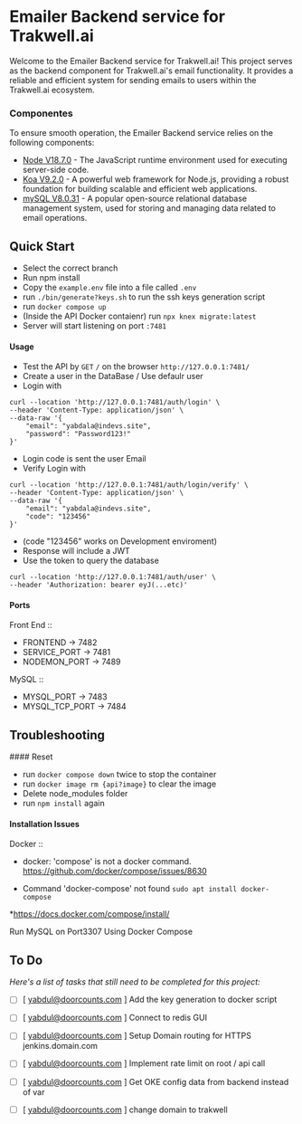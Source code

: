 # Emailer Backend service for Trakwell.ai
Welcome to the Emailer Backend service for Trakwell.ai! This project serves as the backend component for Trakwell.ai's email functionality. It provides a reliable and efficient system for sending emails to users within the Trakwell.ai ecosystem.

### Componentes

To ensure smooth operation, the Emailer Backend service relies on the following components:
- [Node V18.7.0](#node) - The JavaScript runtime environment used for executing server-side code.
- [Koa V9.2.0](#Koa) - A powerful web framework for Node.js, providing a robust foundation for building scalable and efficient web applications.
- [mySQL V8.0.31](#mySQL) - A popular open-source relational database management system, used for storing and managing data related to email operations.

## Quick Start

- Select the correct branch
- Run npm install
- Copy the `example.env` file into a file called `.env`
- run `./bin/generate?keys.sh` to run the ssh keys generation script
- run `docker compose up`
- (Inside the API Docker contaienr) run `npx knex migrate:latest` 
- Server will start listening on port `:7481` 

#### Usage

- Test the API by `GET` `/` on the browser `http://127.0.0.1:7481/`
- Create a user in the DataBase / Use defaulr user
- Login with 
```
curl --location 'http://127.0.0.1:7481/auth/login' \
--header 'Content-Type: application/json' \
--data-raw '{
    "email": "yabdala@indevs.site",
    "password": "Password123!"
}'
```
- Login code is sent the user Email
- Verify Login with 
```
curl --location 'http://127.0.0.1:7481/auth/login/verify' \
--header 'Content-Type: application/json' \
--data-raw '{
    "email": "yabdala@indevs.site",
    "code": "123456"
}'
```
- (code "123456" works on Development enviroment)
- Response will include a JWT
- Use the token to query the database
```
curl --location 'http://127.0.0.1:7481/auth/user' \
--header 'Authorization: bearer eyJ(...etc)'
```

#### Ports

Front End ::

- FRONTEND -> 7482
- SERVICE_PORT -> 7481
- NODEMON_PORT -> 7489

MySQL ::

- MYSQL_PORT -> 7483
- MYSQL_TCP_PORT -> 7484
## Troubleshooting

#### Reset 

- run `docker compose down` twice to stop the container
- run `docker image rm {api?image}` to clear the image 
- Delete node_modules folder 
- run `npm install` again 

#### Installation Issues

Docker ::

- docker: 'compose' is not a docker command. https://github.com/docker/compose/issues/8630

- Command 'docker-compose' not found `sudo apt install docker-compose`

\*https://docs.docker.com/compose/install/

Run MySQL on Port3307 Using Docker Compose





## To Do

*Here's a list of tasks that still need to be completed for this project:*

- [ ] [ yabdul@doorcounts.com ] Add the key generation to docker script
- [ ] [ yabdul@doorcounts.com ] Connect to redis GUI
- [ ] [ yabdul@doorcounts.com ] Setup Domain routing for HTTPS jenkins.domain.com
- [ ] [ yabdul@doorcounts.com ] Implement rate limit on root / api call 
- [ ] [ yabdul@doorcounts.com ] Get OKE config data from backend instead of var
- [ ] [ yabdul@doorcounts.com ] change domain to trakwell



